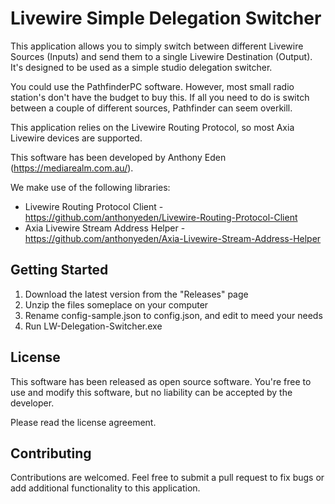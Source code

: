 # Livewire Simple Delegation Switcher

This application allows you to simply switch between different Livewire Sources (Inputs) and send them to a single Livewire Destination (Output). It's designed to be used as a simple studio delegation switcher.

You could use the PathfinderPC software. However, most small radio station's don't have the budget to buy this. If all you need to do is switch between a couple of different sources, Pathfinder can seem overkill.

This application relies on the Livewire Routing Protocol, so most Axia Livewire devices are supported.

This software has been developed by Anthony Eden (https://mediarealm.com.au/).

We make use of the following libraries:

* Livewire Routing Protocol Client - https://github.com/anthonyeden/Livewire-Routing-Protocol-Client
* Axia Livewire Stream Address Helper - https://github.com/anthonyeden/Axia-Livewire-Stream-Address-Helper

## Getting Started

1. Download the latest version from the "Releases" page
2. Unzip the files someplace on your computer
3. Rename config-sample.json to config.json, and edit to meed your needs
4. Run LW-Delegation-Switcher.exe

## License

This software has been released as open source software. You're free to use and modify this software, but no liability can be accepted by the developer.

Please read the license agreement.

## Contributing

Contributions are welcomed. Feel free to submit a pull request to fix bugs or add additional functionality to this application.
